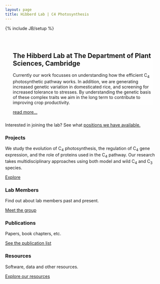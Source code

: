 ```yaml
---
layout: page 
title: Hibberd Lab | C4 Photosynthesis
---
```

{% include JB/setup %}

<!-- <div class="alert">
  <h4>Hold up!</h4>
  This site is not yet ready for public consumption - it's just a development preview. Come back after August 1st 2013 to see the finished site.
</div> -->

<div class="hero-unit hidden-phone" style="background-image: url(/assets/hero_back.jpg); padding:25px 25px 25px 25px;">
<div class="well" style="background-color: rgba(255, 255, 255, 0.7); border: 0;">
<h2>The Hibberd Lab at The Department of Plant Sciences, Cambridge</h2>

<p>Currently our work focusses on understanding how the efficient C<sub>4</sub> photosynthetic pathway works.  In addition, we are generating increased genetic variation in domesticated rice, and screening for increased tolerance to stresses.  By understanding the genetic basis of these complex traits we aim in the long term to contribute to improving crop productivity.</p>
</div>
<a class="btn btn-large btn-primary btn-block visible-phone" href="about.html"><span class="btn-label">read more...</span></a>

</div>

<div class="alert alert-info">
    Interested in joining the lab? See what <a href="positions.html">positions we have available.</a>
</div>

<div class="row main-features">
  <div class="span3">
    <div class="well">
      <h3>Projects</h3>
      <p>We study the evolution of C<sub>4</sub> photosynthesis, the regulation of C<sub>4</sub> gene expression, and the role of proteins used in the C<sub>4</sub> pathway.  Our research takes multidisciplinary approaches using both model and wild C<sub>4</sub> and C<sub>3</sub> species.</p>
      <a class="btn btn-primary" href="projects/index.html">Explore</a> 
    </div>
  </div>
  <div class="span3">
    <div class="well">
      <h3>Lab Members</h3>
      <p>Find out about lab members past and present.</p>
      <a class="btn btn-primary" href="members/index.html">Meet the group</a> 
    </div>
  </div>
  <div class="span3">
    <div class="well">
      <h3>Publications</h3>
      <p>Papers, book chapters, etc.</p>
      <a class="btn btn-info" href="publications/index.html">See the publication list</a> 
    </div>
  </div>
  <div class="span3">
    <div class="well">
      <h3>Resources</h3>
      <p>Software, data and other resources.</p>
      <a class="btn btn-success" href="resources/index.html">Explore our resources</a> 
    </div>
  </div>
</div>  
